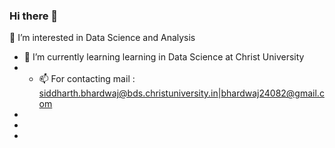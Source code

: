 ### Hi there 👋
🔭 I’m interested in Data Science and Analysis 
- 🌱 I’m currently learning learning in Data Science at Christ University
- - 📫 For contacting mail : siddharth.bhardwaj@bds.christuniversity.in|bhardwaj24082@gmail.com 
- 
- 
- 


<!--
**bsid24082/bsid24082** is a ✨ _special_ ✨ repository because its `README.md` (this file) appears on your GitHub profile.

Here are some ideas to get you started:

- 🔭 I’m interested in Data Science and Analysis 
- 🌱 I’m currently learning learning in Data Science at Christ University
- 👯 I’m looking to collaborate on ...
- 🤔 I’m looking for help with ...
- 💬 Ask me about ...
- 📫 For contacting mail : siddharth.bhardwaj@bds.christuniversity.in|bhardwaj24082@gmail.com 
- 😄 Pronouns: ...
- ⚡ Fun fact: ...
-->
